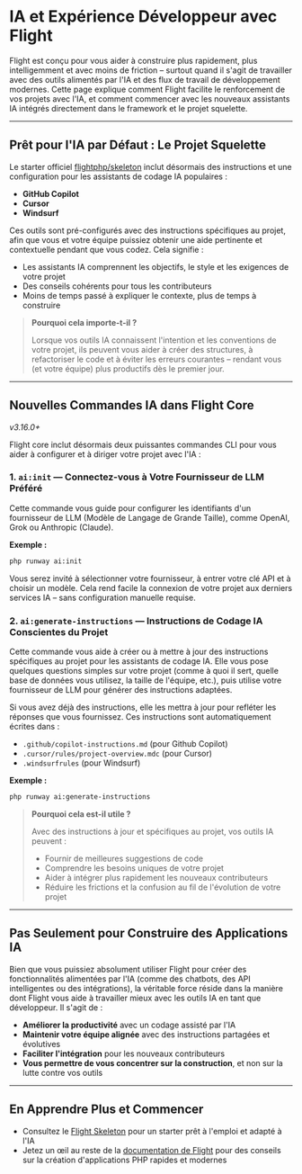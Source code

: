 # IA et Expérience Développeur avec Flight

Flight est conçu pour vous aider à construire plus rapidement, plus intelligemment et avec moins de friction – surtout quand il s'agit de travailler avec des outils alimentés par l'IA et des flux de travail de développement modernes. Cette page explique comment Flight facilite le renforcement de vos projets avec l'IA, et comment commencer avec les nouveaux assistants IA intégrés directement dans le framework et le projet squelette.

---

## Prêt pour l'IA par Défaut : Le Projet Squelette

Le starter officiel [flightphp/skeleton](https://github.com/flightphp/skeleton) inclut désormais des instructions et une configuration pour les assistants de codage IA populaires :

- **GitHub Copilot**
- **Cursor**
- **Windsurf**

Ces outils sont pré-configurés avec des instructions spécifiques au projet, afin que vous et votre équipe puissiez obtenir une aide pertinente et contextuelle pendant que vous codez. Cela signifie :

- Les assistants IA comprennent les objectifs, le style et les exigences de votre projet
- Des conseils cohérents pour tous les contributeurs
- Moins de temps passé à expliquer le contexte, plus de temps à construire

> **Pourquoi cela importe-t-il ?**
>
> Lorsque vos outils IA connaissent l'intention et les conventions de votre projet, ils peuvent vous aider à créer des structures, à refactoriser le code et à éviter les erreurs courantes – rendant vous (et votre équipe) plus productifs dès le premier jour.

---

## Nouvelles Commandes IA dans Flight Core

_v3.16.0+_

Flight core inclut désormais deux puissantes commandes CLI pour vous aider à configurer et à diriger votre projet avec l'IA :

### 1. `ai:init` — Connectez-vous à Votre Fournisseur de LLM Préféré

Cette commande vous guide pour configurer les identifiants d'un fournisseur de LLM (Modèle de Langage de Grande Taille), comme OpenAI, Grok ou Anthropic (Claude).

**Exemple :**
```bash
php runway ai:init
```
Vous serez invité à sélectionner votre fournisseur, à entrer votre clé API et à choisir un modèle. Cela rend facile la connexion de votre projet aux derniers services IA – sans configuration manuelle requise.

### 2. `ai:generate-instructions` — Instructions de Codage IA Conscientes du Projet

Cette commande vous aide à créer ou à mettre à jour des instructions spécifiques au projet pour les assistants de codage IA. Elle vous pose quelques questions simples sur votre projet (comme à quoi il sert, quelle base de données vous utilisez, la taille de l'équipe, etc.), puis utilise votre fournisseur de LLM pour générer des instructions adaptées.

Si vous avez déjà des instructions, elle les mettra à jour pour refléter les réponses que vous fournissez. Ces instructions sont automatiquement écrites dans :
- `.github/copilot-instructions.md` (pour Github Copilot)
- `.cursor/rules/project-overview.mdc` (pour Cursor)
- `.windsurfrules` (pour Windsurf)

**Exemple :**
```bash
php runway ai:generate-instructions
```

> **Pourquoi cela est-il utile ?**
>
> Avec des instructions à jour et spécifiques au projet, vos outils IA peuvent :
> - Fournir de meilleures suggestions de code
> - Comprendre les besoins uniques de votre projet
> - Aider à intégrer plus rapidement les nouveaux contributeurs
> - Réduire les frictions et la confusion au fil de l'évolution de votre projet

---

## Pas Seulement pour Construire des Applications IA

Bien que vous puissiez absolument utiliser Flight pour créer des fonctionnalités alimentées par l'IA (comme des chatbots, des API intelligentes ou des intégrations), la véritable force réside dans la manière dont Flight vous aide à travailler mieux avec les outils IA en tant que développeur. Il s'agit de :

- **Améliorer la productivité** avec un codage assisté par l'IA
- **Maintenir votre équipe alignée** avec des instructions partagées et évolutives
- **Faciliter l'intégration** pour les nouveaux contributeurs
- **Vous permettre de vous concentrer sur la construction**, et non sur la lutte contre vos outils

---

## En Apprendre Plus et Commencer

- Consultez le [Flight Skeleton](https://github.com/flightphp/skeleton) pour un starter prêt à l'emploi et adapté à l'IA
- Jetez un œil au reste de la [documentation de Flight](/learn) pour des conseils sur la création d'applications PHP rapides et modernes
